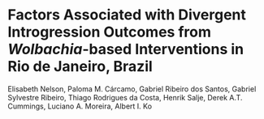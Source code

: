 # Factors Associated with Divergent Introgression Outcomes from *Wolbachia*-based Interventions in Rio de Janeiro, Brazil

Elisabeth Nelson, Paloma M. Cárcamo, Gabriel Ribeiro dos Santos, Gabriel Sylvestre Ribeiro, Thiago Rodrigues da Costa, Henrik Salje, Derek A.T. Cummings, Luciano A. Moreira, Albert I. Ko
